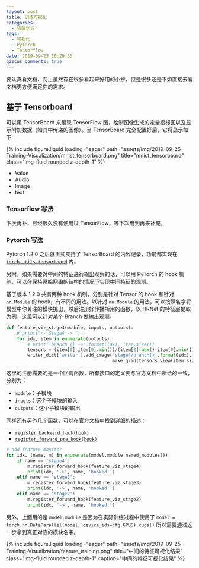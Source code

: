 ```yaml
---
layout: post
title: 训练可视化
categories:
  - 机器学习
tags:
  - 可视化
  - Pytorch
  - Tensorflow
date: 2019-09-25 10:29:33
giscus_comments: true
---
```




要认真看文档，网上虽然存在很多看起来好用的小抄，但是很多还是不如直接去看文档更方便满足你的需求。

<!-- more -->

## 基于 Tensorboard

可以用 TensorBoard 来展现 TensorFlow 图，绘制图像生成的定量指标图以及显示附加数据（如其中传递的图像）。当 TensorBoard 完全配置好后，它将显示如下：

<div class="row">
    <div class="col-sm mt-3 mt-md-0">
        {% include figure.liquid loading="eager" path="assets/img/2019-09-25-Training-Visualization/mnist_tensorboard.png" title="mnist_tensorboard" class="img-fluid rounded z-depth-1" %}
    </div>
</div>

- Value
- Audio
- Image
- text

### Tensorflow 写法

下次再补，已经很久没有使用过 TensorFlow，等下次用到再来补充。

### Pytorch 写法

Pytorch 1.2.0 之后就正式支持了 TensorBoard 的内容记录，功能都实现在 [`torch.utils.tensorboard`](https://pytorch.org/docs/stable/tensorboard.html) 内。

另附，如果需要对中间的特征进行输出观察的话，可以用 PyTorch 的 hook 机制，可以在保持原始网络的结构的情况下实现中间特征的观测。

基于版本 1.2.0 共有两种 hook 机制，分别是针对 Tensor 的 hook 和针对 `nn.Module` 的 hook，有不同的用法。以针对 `nn.Module` 的用法，可以按照名字将模型中你关注的模块挑出，然后注册好传播所用的函数，以 HRNet 的特征层提取为例，这里可以针对某个 Branch 做输出观测。

``` python
def feature_viz_stage4(module, inputs, outputs):
    # print("<- Stage4 -> ")
    for idx, item in enumerate(outputs):
        # print('branch {} ->'.format(idx), item.size())
        tensors = (item[0]-item[0].min())/(item[0].max()-item[0].min())
        writer_dict['writer'].add_image('stage4/branch{}'.format(idx),
                                        make_grid(tensors.view(item.size(1), 1, item.size(2), item.size(3))))
```

这里的注册需要的是一个回调函数，所有接口的定义要与官方文档中所给的一致，分别为：

- `module`：子模块
- `inputs`：这个子模块的输入
- `outputs`：这个子模块的输出

同样还有另外几个函数，可以在官方文档中找到详细的描述：

- [`register_backward_hook(hook)`](https://pytorch.org/docs/stable/nn.html?highlight=hook#torch.nn.Module.register_backward_hook)
- [`register_forward_pre_hook(hook)`](https://pytorch.org/docs/stable/nn.html?highlight=hook#torch.nn.Module.register_forward_pre_hook)

``` python
# add feature monitor
for idx, (name, m) in enumerate(model.module.named_modules()):
    if name == 'stage4':
        m.register_forward_hook(feature_viz_stage4)
        print(idx, '->', name, 'hooked!')
    elif name == 'stage3':
        m.register_forward_hook(feature_viz_stage3)
        print(idx, '->', name, 'hooked!')
    elif name == 'stage2':
        m.register_forward_hook(feature_viz_stage2)
        print(idx, '->', name, 'hooked!')
```

另外，上面用的是 `model.module` 是因为在实际训练过程中使用了 `model = torch.nn.DataParallel(model, device_ids=cfg.GPUS).cuda()` 所以需要通过这一步拿到真正对应的模块名字。

<div class="row">
    <div class="col-sm mt-3 mt-md-0">
        {% include figure.liquid loading="eager" path="assets/img/2019-09-25-Training-Visualization/feature_training.png" title="中间的特征可视化结果" class="img-fluid rounded z-depth-1" caption="中间的特征可视化结果" %}
    </div>
</div>
